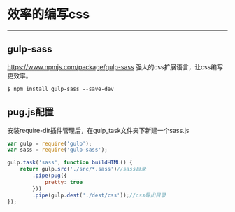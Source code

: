 # 效率的编写css
---

## gulp-sass

https://www.npmjs.com/package/gulp-sass
强大的css扩展语言，让css编写更效率。

```
$ npm install gulp-sass --save-dev
```

## pug.js配置

安装require-dir插件管理后，在gulp_task文件夹下新建一个sass.js

```js
var gulp = require('gulp');
var sass = require('gulp-sass');

gulp.task('sass', function buildHTML() {
    return gulp.src('./src/*.sass')//sass目录
        .pipe(pug({
            pretty: true
        }))
        .pipe(gulp.dest('./dest/css'));//css导出目录
});

```





